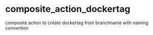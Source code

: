 # composite_action_dockertag
composite action to create dockertag from branchname with naming convention
